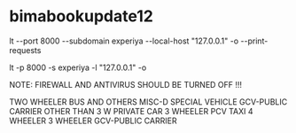 # bimabookupdate12

lt --port 8000 --subdomain experiya --local-host "127.0.0.1" -o --print-requests
 
lt -p 8000 -s experiya -l "127.0.0.1" -o

NOTE: FIREWALL AND ANTIVIRUS SHOULD BE TURNED OFF !!!

TWO WHEELER
BUS AND OTHERS
MISC-D SPECIAL VEHICLE
GCV-PUBLIC CARRIER OTHER THAN 3 W
PRIVATE CAR
3 WHEELER PCV
TAXI 4 WHEELER
3 WHEELER GCV-PUBLIC CARRIER
